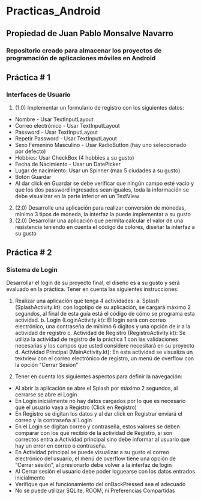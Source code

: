 # Practicas_Android
## Propiedad de Juan Pablo Monsalve Navarro
### Repositorio creado para almacenar los proyectos de programación de aplicaciones móviles en Android

## Práctica # 1
### Interfaces de Usuario
1. (1.0) Implementar un formulario de registro con los siguientes datos:
- Nombre - Usar TextInputLayout
- Correo electrónico - Usar TextInputLayout
- Password - Usar TextInputLayout
- Repetir Password - Usar TextInputLayout
- Sexo Femenino Masculino - Usar RadioButton (hay uno seleccionado por defecto)
- Hobbies: Usar CheckBox (4 hobbies a su gusto)
- Fecha de Nacimiento - Usar un DatePicker
- Lugar de nacimiento: Usar un Spinner (max 5 ciudades a su gusto)
- Botón Guardar
- Al dar click en Guardar se debe verificar que ningún campo esté vacío y que los dos password ingresados sean iguales, toda la información se debe visualizar en la parte inferior en un TextView
2. (2.0) Desarrolle una aplicación para realizar conversión de monedas, mínimo 3 tipos de moneda, la interfaz la puede implementar a su gusto
3. (2.0) Desarrollar una aplicación que permita calcular el valor de una resistencia teniendo en cuenta el código de colores, diseñar la interfaz a su gusto

## Práctica # 2
### Sistema de Login
Desarrollar el login de su proyecto final, el diseño es a su gusto y será evaluado en la
práctica. Tener en cuenta las siguientes instrucciones:
1. Realizar una aplicación que tenga 4 actividades:
a. Splash (SplashActivity.kt): con logotipo de su aplicación, se cargará máximo 2 segundos, al final de esta guía está el código de cómo se programa esta actividad.
b. Login (LoginActivity.kt): El login será con correo electrónico, una contraseña de mínimo 6 dígitos y una opción de ir a la actividad de registro
c. Actividad de Registro (RegistroActivity.kt): Se utiliza la actividad de registro de la práctica 1 con las validaciones necesarias y los campos que usted considere necesitará en su proyecto
d. Actividad Principal (MainActivity.kt): En esta actividad se visualiza un textview con el correo electrónico de registro, un menú de overflow con la opción "Cerrar Sesión"

2. Tener en cuenta los siguientes aspectos para definir la navegación:
- Al abrir la aplicación se abre el Splash por máximo 2 segundos, al cerrarse se abre el Login
- En Login inicialmente no hay datos cargados por lo que es necesario que el usuario vaya a Registro (Click en Registro)
- En Registro se digitan los datos y al dar click en Registrar enviará el correo y la contraseña al Login
- En el Login se digitan correo y contraseña, estos valores se deben comparar con los que recibió de la actividad de Registro, si son correctos entra a  Actividad principal sino debe informar al usuario que hay un error en correo o contraseña.
- En Actividad principal se puede visualizar a su gusto el correo electrónico del usuario, el menú de overflow tiene una opción de “Cerrar sesión”, al presionarlo debe volver a la interfaz de login
- Al Cerrar sesión el usuario debe poder loguearse con los datos entrados inicialmente
- Verifique que el funcionamiento del onBackPressed sea el adecuado
- No se puede utilizar SQLite, ROOM, ni Preferencias Compartidas
